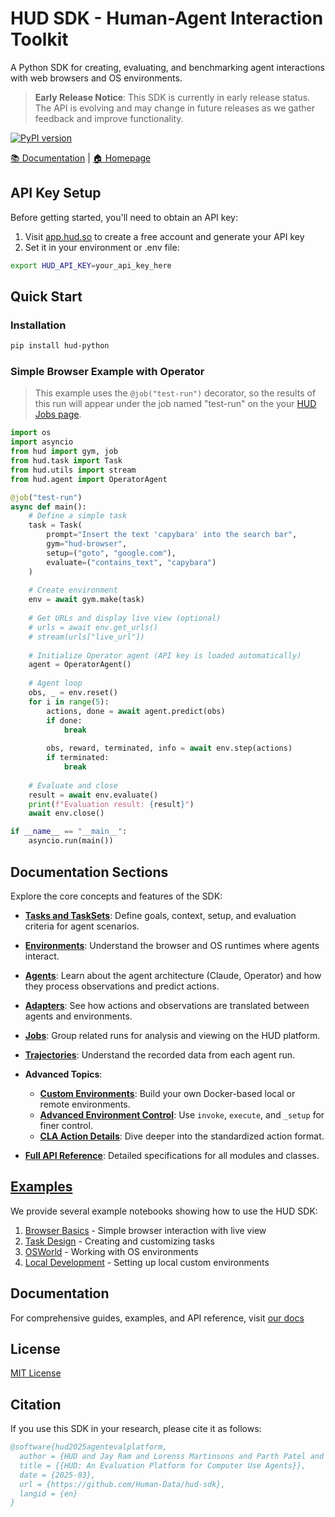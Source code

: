 # HUD SDK - Human-Agent Interaction Toolkit

A Python SDK for creating, evaluating, and benchmarking agent interactions with web browsers and OS environments.

> **Early Release Notice**: This SDK is currently in early release status. The API is evolving and may change in future releases as we gather feedback and improve functionality.

[![PyPI version](https://img.shields.io/pypi/v/hud-python)](https://pypi.org/project/hud-python/)

[📚 Documentation](https://documentation.hud.so) | [🏠 Homepage](https://hud.so)

## API Key Setup

Before getting started, you'll need to obtain an API key:

1. Visit [app.hud.so](https://app.hud.so) to create a free account and generate your API key
2. Set it in your environment or .env file:

```bash
export HUD_API_KEY=your_api_key_here
```

## Quick Start

### Installation

```bash
pip install hud-python
```

### Simple Browser Example with Operator

> This example uses the `@job("test-run")` decorator, so the results of this run will appear under the job named "test-run" on the your [HUD Jobs page](https://app.hud.so/jobs).

```python
import os
import asyncio
from hud import gym, job
from hud.task import Task
from hud.utils import stream
from hud.agent import OperatorAgent

@job("test-run")
async def main():
    # Define a simple task
    task = Task(
        prompt="Insert the text 'capybara' into the search bar",
        gym="hud-browser",
        setup=("goto", "google.com"),
        evaluate=("contains_text", "capybara")
    )
    
    # Create environment
    env = await gym.make(task)
    
    # Get URLs and display live view (optional)
    # urls = await env.get_urls()
    # stream(urls["live_url"])
    
    # Initialize Operator agent (API key is loaded automatically)
    agent = OperatorAgent()
    
    # Agent loop
    obs, _ = env.reset()
    for i in range(5):
        actions, done = await agent.predict(obs)
        if done:
            break
        
        obs, reward, terminated, info = await env.step(actions)
        if terminated:
            break
    
    # Evaluate and close
    result = await env.evaluate()
    print(f"Evaluation result: {result}")
    await env.close()

if __name__ == "__main__":
    asyncio.run(main())

```

## Documentation Sections

Explore the core concepts and features of the SDK:

*   **[Tasks and TaskSets](/concepts/task)**: Define goals, context, setup, and evaluation criteria for agent scenarios.
*   **[Environments](/concepts/environment)**: Understand the browser and OS runtimes where agents interact.
*   **[Agents](/concepts/agent)**: Learn about the agent architecture (Claude, Operator) and how they process observations and predict actions.
*   **[Adapters](/concepts/adapter)**: See how actions and observations are translated between agents and environments.
*   **[Jobs](/concepts/job)**: Group related runs for analysis and viewing on the HUD platform.
*   **[Trajectories](/concepts/trajectory)**: Understand the recorded data from each agent run.
*   **Advanced Topics**:
    *   **[Custom Environments](/advanced/custom-environments)**: Build your own Docker-based local or remote environments.
    *   **[Advanced Environment Control](/advanced/environment-control)**: Use `invoke`, `execute`, and `_setup` for finer control.
    *   **[CLA Action Details](/advanced/cla-details)**: Dive deeper into the standardized action format.

*   **[Full API Reference](/api-reference/gym)**: Detailed specifications for all modules and classes.

## [Examples](examples/)

We provide several example notebooks showing how to use the HUD SDK:

1. [Browser Basics](examples/browser_use.ipynb) - Simple browser interaction with live view
2. [Task Design](examples/tasks.ipynb) - Creating and customizing tasks
3. [OSWorld](examples/osworld.ipynb) - Working with OS environments
4. [Local Development](examples/local.ipynb) - Setting up local custom environments

## Documentation

For comprehensive guides, examples, and API reference, visit [our docs](https://docs.hud.so/introduction)

## License

[MIT License](LICENSE)

## Citation

If you use this SDK in your research, please cite it as follows:

```bibtex
@software{hud2025agentevalplatform,
  author = {HUD and Jay Ram and Lorenss Martinsons and Parth Patel and Max Muoto and Oskars Putans and Govind Pimpale and Mayank Singamreddy and Nguyen Nhat Minh},
  title = {{HUD: An Evaluation Platform for Computer Use Agents}},
  date = {2025-03},
  url = {https://github.com/Human-Data/hud-sdk},
  langid = {en}
}
```
